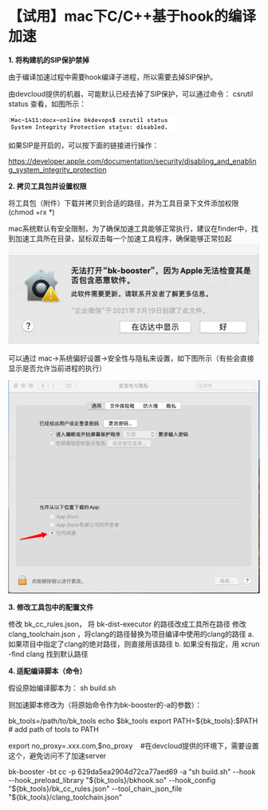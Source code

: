 # 【试用】mac下C/C++基于hook的编译加速

**1. 将构建机的SIP保护禁掉**

由于编译加速过程中需要hook编译子进程，所以需要去掉SIP保护。

由devcloud提供的机器，可能默认已经去掉了SIP保护，可以通过命令： csrutil status 查看，如图所示：

![1](../../../assets/image2022-6-15_10-13-15.png)

如果SIP是开启的，可以按下面的链接进行操作：

https://developer.apple.com/documentation/security/disabling_and_enabling_system_integrity_protection



**2. 拷贝工具包并设置权限**

将工具包（附件）下载并拷贝到合适的路径，并为工具目录下文件添加权限(chmod +rx *)

mac系统默认有安全限制，为了确保加速工具能够正常执行，建议在finder中，找到加速工具所在目录，鼠标双击每一个加速工具程序，确保能够正常拉起
![2](../../../assets/image2022-6-15_10-20-39.png)


可以通过 mac->系统偏好设置->安全性与隐私来设置，如下图所示（有些会直接显示是否允许当前进程的执行）

![3](../../../assets/image2022-6-15_10-21-19.png)



**3. 修改工具包中的配置文件**

修改 bk_cc_rules.json， 将 bk-dist-executor 的路径改成工具所在路径
修改 clang_toolchain.json ，将clang的路径替换为项目编译中使用的clang的路径
a. 如果项目中指定了clang的绝对路径，则直接用该路径
b. 如果没有指定，用 xcrun -find clang 找到默认路径



**4. 适配编译脚本（命令）**

假设原始编译脚本为：
sh build.sh

则加速脚本修改为（将原始命令作为bk-booster的-a的参数）：

bk_tools=/path/to/bk_tools
echo \$bk_tools
export PATH=${bk_tools}:\$PATH # add path of tools to PATH

export no_proxy=.xxx.com,$no_proxy    #在devcloud提供的环境下，需要设置这个，避免访问不了加速server

bk-booster -bt cc -p 629da5ea2904d72ca77aed69 -a "sh build.sh" --hook --hook_preload_library "\${bk_tools}/bkhook.so" --hook_config "\${bk_tools}/bk_cc_rules.json" --tool_chain_json_file "${bk_tools}/clang_toolchain.json"



